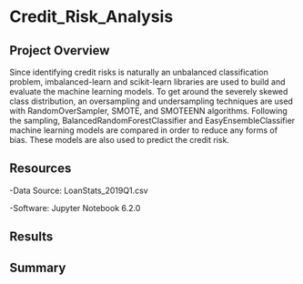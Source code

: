 # Credit_Risk_Analysis

## Project Overview
Since identifying credit risks is naturally an unbalanced classification problem, imbalanced-learn and scikit-learn libraries are used to build and evaluate the machine learning models. To get around the severely skewed class distribution, an oversampling and undersampling techniques are used with RandomOverSampler, SMOTE, and SMOTEENN algorithms. Following the sampling, BalancedRandomForestClassifier and EasyEnsembleClassifier machine learning models are compared in order to reduce any forms of bias. These models are also used to predict the credit risk.


## Resources
-Data Source: LoanStats_2019Q1.csv

-Software: Jupyter Notebook 6.2.0

## Results


## Summary
